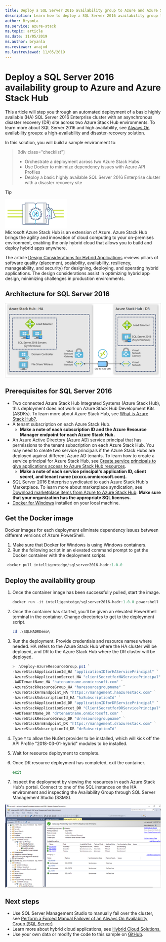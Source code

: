 ```yaml
---
title: Deploy a SQL Server 2016 availability group to Azure and Azure Stack Hub
description: Learn how to deploy a SQL Server 2016 availability group to Azure and Azure Stack Hub
author: BryanLa
ms.service: azure-stack
ms.topic: article
ms.date: 11/05/2019
ms.author: bryanla
ms.reviewer: anajod
ms.lastreviewed: 11/05/2019
---
```


# Deploy a SQL Server 2016 availability group to Azure and Azure Stack Hub

This article will step you through an automated deployment of a basic highly available (HA) SQL Server 2016 Enterprise cluster with an asynchronous disaster recovery (DR) site across two Azure Stack Hub environments. To learn more about SQL Server 2016 and high availability, see [Always On availability groups: a high-availability and disaster-recovery solution](https://docs.microsoft.com/sql/database-engine/availability-groups/windows/always-on-availability-groups-sql-server?view=sql-server-2016).

In this solution, you will build a sample environment to:

> [!div class="checklist"]
> - Orchestrate a deployment across two Azure Stack Hubs
> - Use Docker to minimize dependency issues with Azure API Profiles
> - Deploy a basic highly available SQL Server 2016 Enterprise cluster with a disaster recovery site

> [!Tip]  
> ![hybrid-pillars.png](./media/solution-deployment-guide-cross-cloud-scaling/hybrid-pillars.png)  
> Microsoft Azure Stack Hub is an extension of Azure. Azure Stack Hub brings the agility and innovation of cloud computing to your on-premises environment, enabling the only hybrid cloud that allows you to build and deploy hybrid apps anywhere.  
> 
> The article [Design Considerations for Hybrid Applications](overview-app-design-considerations.md) reviews pillars of software quality (placement, scalability, availability, resiliency, manageability, and security) for designing, deploying, and operating hybrid applications. The design considerations assist in optimizing hybrid app design, minimizing challenges in production environments.

## Architecture for SQL Server 2016

![SQL Server 2016 SQL HA Azure Stack Hub](media/solution-deployment-guide-sql-ha/image1.png)

## Prerequisites for SQL Server 2016

  - Two connected Azure Stack Hub Integrated Systems (Azure Stack Hub), this deployment does not work on Azure Stack Hub Development Kits (ASDKs). To learn more about Azure Stack Hub, see [What is Azure Stack Hub?](https://azure.microsoft.com/overview/azure-stack/).
  - A tenant subscription on each Azure Stack Hub.    
      - **Make a note of each subscription ID and the Azure Resource Manager endpoint for each Azure Stack Hub.**
  - An Azure Active Directory (Azure AD) service principal that has permissions to the tenant subscription on each Azure Stack Hub. You may need to create two service principals if the Azure Stack Hubs are deployed against different Azure AD tenants. To learn how to create a service principal for Azure Stack Hub, see [Create service principals to give applications access to Azure Stack Hub resources](https://docs.microsoft.com/azure-stack/user/azure-stack-create-service-principals).
      - **Make a note of each service principal's application ID, client secret, and tenant name (xxxxx.onmicrosoft.com).**
  - SQL Server 2016 Enterprise syndicated to each Azure Stack Hub's Marketplace. To learn more about marketplace syndication, see [Download marketplace items from Azure to Azure Stack Hub](https://docs.microsoft.com/azure-stack/operator/azure-stack-download-azure-marketplace-item).
    **Make sure that your organization has the appropriate SQL licenses.**
  - [Docker for Windows](https://docs.docker.com/docker-for-windows/) installed on your local machine.

## Get the Docker image

Docker images for each deployment eliminate dependency issues between
different versions of Azure PowerShell.

1.  Make sure that Docker for Windows is using Windows containers.
2.  Run the following script in an elevated command prompt to get the Docker container with the deployment scripts.

```powershell  
 docker pull intelligentedge/sqlserver2016-hadr:1.0.0
```

## Deploy the availability group

1.  Once the container image has been successfully pulled, start the image.

      ```powershell  
      docker run -it intelligentedge/sqlserver2016-hadr:1.0.0 powershell
      ```

2.  Once the container has started, you'll be given an elevated PowerShell terminal in the container. Change directories to get to the deployment script.

      ```powershell  
      cd .\SQLHADRDemo\
      ```

3.  Run the deployment. Provide credentials and resource names where needed. HA refers to the Azure Stack Hub where the HA cluster will be deployed, and DR to the Azure Stack Hub where the DR cluster will be deployed.

      ```powershell
      > .\Deploy-AzureResourceGroup.ps1 `
      -AzureStackApplicationId_HA "applicationIDforHAServicePrincipal" `
      -AzureStackApplicationSercet_HA "clientSecretforHAServicePrincipal" `
      -AADTenantName_HA "hatenantname.onmicrosoft.com" `
      -AzureStackResourceGroup_HA "haresourcegroupname" `
      -AzureStackArmEndpoint_HA "https://management.haazurestack.com" `
      -AzureStackSubscriptionId_HA "haSubscriptionId" `
      -AzureStackApplicationId_DR "applicationIDforDRServicePrincipal" `
      -AzureStackApplicationSercet_DR "ClientSecretforDRServicePrincipal" `
      -AADTenantName_DR "drtenantname.onmicrosoft.com" `
      -AzureStackResourceGroup_DR "drresourcegroupname" `
      -AzureStackArmEndpoint_DR "https://management.drazurestack.com" `
      -AzureStackSubscriptionId_DR "drSubscriptionId"
      ```

4.  Type `Y` to allow the NuGet provider to be installed, which will kick off the API Profile "2018-03-01-hybrid" modules to be installed.

5.  Wait for resource deployment to complete.

6.  Once DR resource deployment has completed, exit the container.

      ```powershell
      exit
      ```

7.  Inspect the deployment by viewing the resources in each Azure Stack Hub's portal. Connect to one of the SQL instances on the HA environment and inspecting the Availability Group through SQL Server Management Studio (SSMS).

![SQL Server 2016 SQL HA](media/solution-deployment-guide-sql-ha/image2.png)

## Next steps

  - Use SQL Server Management Studio to manually fail over the cluster, see [Perform a Forced Manual Failover of an Always On Availability Group (SQL Server)](https://docs.microsoft.com/sql/database-engine/availability-groups/windows/perform-a-forced-manual-failover-of-an-availability-group-sql-server?view=sql-server-2017)
  - Learn more about hybrid cloud applications, see [Hybrid Cloud Solutions.](https://aka.ms/azsdevtutorials)
  - Use your own data or modify the code to this sample on [GitHub](https://github.com/Azure-Samples/azure-intelligent-edge-patterns).

